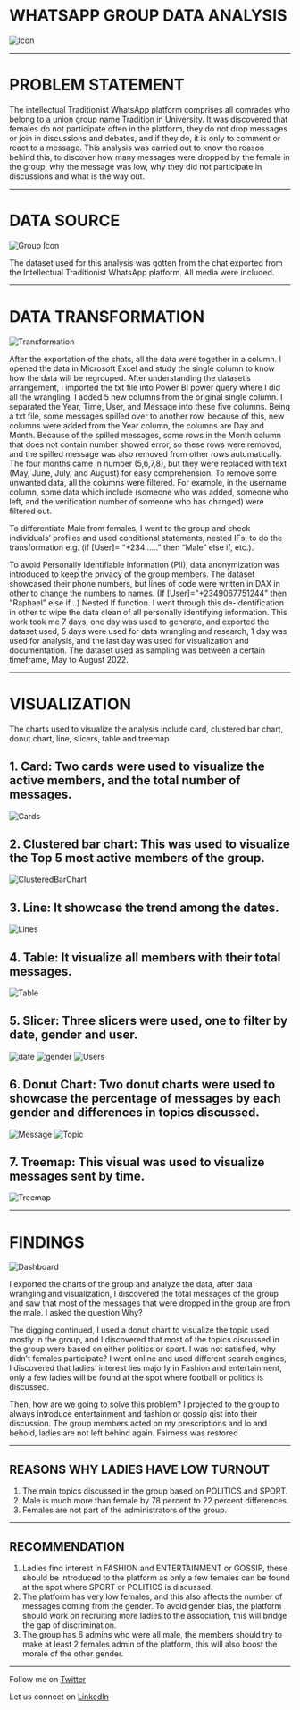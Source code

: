 # WHATSAPP GROUP DATA ANALYSIS

![Icon](https://github.com/Mr-Art-coder/Whatsapp-Data-Analysis/blob/main/Charts/Whatsapp.jpg)

----
# PROBLEM STATEMENT

The intellectual Traditionist WhatsApp platform comprises all comrades who belong to a union group name Tradition in University. It was discovered that females do not participate often in the platform, they do not drop messages or join in discussions and debates, and if they do, it is only to comment or react to a message. This analysis was carried out to know the reason behind this, to discover how many messages were dropped by the female in the group, why the message was low, why they did not participate in discussions and what is the way out.

----

# DATA SOURCE

![Group Icon](https://github.com/Mr-Art-coder/Whatsapp-Data-Analysis/blob/main/Charts/group.jpg)

The dataset used for this analysis was gotten from the chat exported from the Intellectual Traditionist WhatsApp platform. All media were included.

----

# DATA TRANSFORMATION

![Transformation](https://github.com/Mr-Art-coder/Whatsapp-Data-Analysis/blob/main/Charts/PowerQuery.JPG)

After the exportation of the chats, all the data were together in a column. I opened the data in Microsoft Excel and study the single column to know how the data will be regrouped. After understanding the dataset’s arrangement, I imported the txt file into Power BI power query where I did all the wrangling. I added 5 new columns from the original single column. I separated the Year, Time, User, and Message into these five columns. Being a txt file, some messages spilled over to another row, because of this, new columns were added from the Year column, the columns are Day and Month. Because of the spilled messages, some rows in the Month column that does not contain number showed error, so these rows were removed, and the spilled message was also removed from other rows automatically. The four months came in number (5,6,7,8), but they were replaced with text (May, June, July, and August) for easy comprehension. To remove some unwanted data, all the columns were filtered. For example, in the username column, some data which include (someone who was added, someone who left, and the verification number of someone who has changed) were filtered out.

To differentiate Male from females, I went to the group and check individuals’ profiles and used conditional statements, nested IFs, to do the transformation e.g. (if [User]= “+234……” then “Male” else if, etc.).

To avoid Personally Identifiable Information (PII), data anonymization was introduced to keep the privacy of the group members. The dataset showcased their phone numbers, but lines of code were written in DAX in other to change the numbers to names. (If [User]="+2349067751244" then "Raphael" else if...) Nested If function. I went through this de-identification in other to wipe the data clean of all personally identifying information.
This work took me 7 days, one day was used to generate, and exported the dataset used, 5 days were used for data wrangling and research, 1 day was used for analysis, and the last day was used for visualization and documentation. The dataset used as sampling was between a certain timeframe, May to August 2022.


----

# VISUALIZATION

The charts used to visualize the analysis include card, clustered bar chart, donut chart, line, slicers, table and treemap.
## 1.	Card: Two cards were used to visualize the active members, and the total number of messages.
![Cards](https://github.com/Mr-Art-coder/Whatsapp-Data-Analysis/blob/main/Charts/Cards.JPG)

## 2.	Clustered bar chart: This was used to visualize the Top 5 most active members of the group.
![ClusteredBarChart](https://github.com/Mr-Art-coder/Whatsapp-Data-Analysis/blob/main/Charts/Clustered%20Bar%20Chart.JPG)

## 3.	Line: It showcase the trend among the dates.
![Lines](https://github.com/Mr-Art-coder/Whatsapp-Data-Analysis/blob/main/Charts/Line.JPG)

## 4.	Table: It visualize all members with their total messages.
![Table](https://github.com/Mr-Art-coder/Whatsapp-Data-Analysis/blob/main/Charts/Table.JPG)

## 5.	Slicer: Three slicers were used, one to filter by date, gender and user.
![date](https://github.com/Mr-Art-coder/Whatsapp-Data-Analysis/blob/main/Charts/Filters.JPG) ![gender](https://github.com/Mr-Art-coder/Whatsapp-Data-Analysis/blob/main/Charts/Slicers.JPG) ![Users](https://github.com/Mr-Art-coder/Whatsapp-Data-Analysis/blob/main/Charts/Slicer.JPG)

## 6. Donut Chart: Two donut charts were used to showcase the percentage of messages by each gender and differences in topics discussed.
![Message](https://github.com/Mr-Art-coder/Whatsapp-Data-Analysis/blob/main/Charts/Donut%20Chart.JPG) ![Topic](https://github.com/Mr-Art-coder/Whatsapp-Data-Analysis/blob/main/Charts/Donut.JPG)

## 7. Treemap: This visual was used to visualize messages sent by time.
![Treemap](https://github.com/Mr-Art-coder/Whatsapp-Data-Analysis/blob/main/Charts/Treemap.JPG)

----
# FINDINGS

![Dashboard](https://github.com/Mr-Art-coder/Whatsapp-Data-Analysis/blob/main/Charts/Tradition%20Dataset.png)

I exported the charts of the group and analyze the data, after data wrangling and visualization, I discovered the total messages of the group and saw that most of the messages that were dropped in the group are from the male. I asked the question Why?

The digging continued, I used a donut chart to visualize the topic used mostly in the group, and I discovered that most of the topics discussed in the group were based on either politics or sport. I was not satisfied, why didn't females participate?
I went online and used different search engines, I discovered that ladies’ interest lies majorly in Fashion and entertainment, only a few ladies will be found at the spot where football or politics is discussed.

Then, how are we going to solve this problem? I projected to the group to always introduce entertainment and fashion or gossip gist into their discussion.
The group members acted on my prescriptions and lo and behold, ladies are not left behind again. Fairness was restored

----

## REASONS WHY LADIES HAVE LOW TURNOUT

1. The main topics discussed in the group based on POLITICS and SPORT.
2. Male is much more than female by 78 percent to 22 percent differences.
3. Females are not part of the administrators of the group.

----

## RECOMMENDATION

1. Ladies find interest in FASHION and ENTERTAINMENT or GOSSIP, these should be introduced to the platform as only a few females can be found at the spot where SPORT or POLITICS is discussed.
2. The platform has very low females, and this also affects the number of messages coming from the gender. To avoid gender bias, the platform should work on recruiting more ladies to the association, this will bridge the gap of discrimination.
3. The group has 6 admins who were all male, the members should try to make at least 2 females admin of the platform, this will also boost the morale of the other gender.


----
Follow me on [Twitter](https://twitter.com/AdegunleRT)

Let us connect on [LinkedIn](linkedin.com/in/raphael-adegunle-131844182/)










